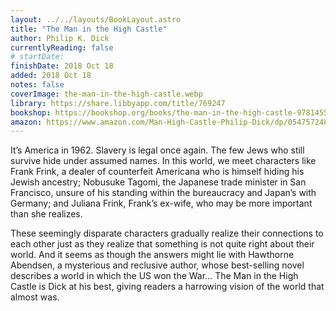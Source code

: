 ```yaml
---
layout: ../../layouts/BookLayout.astro
title: "The Man in the High Castle"
author: Philip K. Dick
currentlyReading: false
# startDate:
finishDate: 2018 Oct 18
added: 2018 Oct 18
notes: false
coverImage: the-man-in-the-high-castle.webp
library: https://share.libbyapp.com/title/769247
bookshop: https://bookshop.org/books/the-man-in-the-high-castle-9781455840342/9780547572482
amazon: https://www.amazon.com/Man-High-Castle-Philip-Dick/dp/0547572484
---
```


It’s America in 1962. Slavery is legal once again. The few Jews who still survive hide under assumed names. In this world, we meet characters like Frank Frink, a dealer of counterfeit Americana who is himself hiding his Jewish ancestry; Nobusuke Tagomi, the Japanese trade minister in San Francisco, unsure of his standing within the bureaucracy and Japan’s with Germany; and Juliana Frink, Frank’s ex-wife, who may be more important than she realizes.

These seemingly disparate characters gradually realize their connections to each other just as they realize that something is not quite right about their world. And it seems as though the answers might lie with Hawthorne Abendsen, a mysterious and reclusive author, whose best-selling novel describes a world in which the US won the War… The Man in the High Castle is Dick at his best, giving readers a harrowing vision of the world that almost was.  
